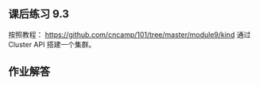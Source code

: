 ## 课后练习 9.3
按照教程： https://github.com/cncamp/101/tree/master/module9/kind 通过 Cluster API 搭建一个集群。  

## 作业解答

